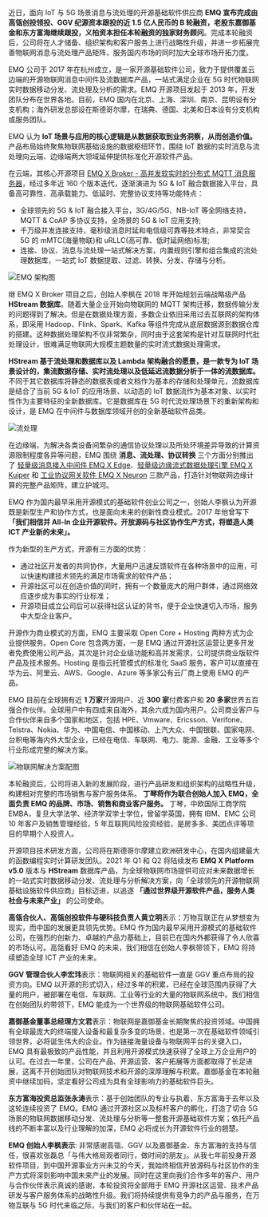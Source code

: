 近日，面向 IoT 与 5G 场景消息与流处理的开源基础软件供应商 **EMQ 宣布完成由高瓴创投领投、GGV 纪源资本跟投的近 1.5 亿人民币的 B 轮融资，老股东嘉御基金和东方富海继续跟投，义柏资本担任本轮融资的独家财务顾问**。完成本轮融资后，公司将在人才储备、组织架构和客户服务上进行战略性升级，并进一步拓展完善物联网消息与流处理产品矩阵，服务国内市场的同时加大全球市场开拓力度。 

EMQ 公司于 2017 年在杭州成立，是⼀家开源基础软件公司，致力于提供覆盖云边端的开源物联网消息中间件及流数据库产品，⼀站式满足企业在 5G 时代物联网实时数据移动分发、流处理及分析的需求。EMQ 开源项目发起于 2013 年，开发团队分布在世界各地。目前，EMQ 国内在北京、上海、深圳、南京、昆明设有分支机构；海外研发总部设在斯德哥尔摩，在瑞典、德国、北美和日本设有分支机构或服务团队。 

EMQ 认为 **IoT 场景与应用的核心逻辑是从数据获取到业务洞察，从而创造价值。** 产品布局始终聚焦物联网基础设施的数据枢纽环节，围绕 IoT 数据的实时消息与流处理向云端、边缘端两大领域延伸提供标准化开源软件产品。 

在云端，其核心开源项目 [EMQ X Broker - 高并发软实时的分布式 MQTT 消息服务器](https://www.emqx.com/zh/products/emqx)，经过多年近 160 个版本迭代，逐渐演进为 5G & IoT 融合数据接⼊平台，具备高可靠性、高承载能力、低延时、完整协议支持等功能特点： 

- 全球领先的 5G & IoT 融合接入平台，3G/4G/5G、NB-IoT 等全网络支持，MQTT & CoAP 多协议支持，全场景的 5G & IoT 应用支持;
- 千万级并发连接支持，毫秒级消息时延和电信级可靠等技术特点，非常契合 5G 的 mMTC(海量物联)和 uRLLC(高可靠、低时延网络)标准;
- 连接、协议、消息与流处理一站式解决方案，内置规则引擎和组合集成的流处理数据库，一站式 IoT 数据提取、过滤、转换、分发、存储与分析。

![EMQ 架构图](https://static.emqx.net/images/40dc1ae9d49614a5b848e9de85914c65.png)

继 EMQ X Broker 项目之后，创始人李枫在 2018 年开始规划云端战略级产品 **HStream 数据库**。随着大量企业开始向物联网的 MQTT 架构迁移，数据传输分发的问题得到了解决。但是在数据处理方面，多数企业依旧采用过去互联网的架构体系，即采用 Hadoop、Flink、Spark、Kafka 等组件完成从底层数据源到数据仓库的搭建。这种数据处理架构不仅非常繁杂，同时由于这套架构是针对互联网时代批处理设计，很难满足物联网大规模主题数量的实时流式数据处理需求。

**HStream 基于流处理和数据库以及 Lambda 架构融合的愿景，是一款专为 IoT 场景设计的，集流数据存储、实时流处理以及低延迟流数据分析于一体的流数据库。** 不同于其它数据库将静态的数据表或者文档作为基本的存储和处理单元，流数据库是结合了当前 5G & IoT 的应用场景、以动态的 IoT 数据流作为基本对象、以实时性作为主要特征的全新数据库。它是数据库在 5G 时代流处理场景下的重新架构和设计，是 EMQ 在中间件与数据库领域开创的全新基础软件品类。 

![流处理](https://static.emqx.net/images/a7cc8103445c999e458814a439f79367.jpeg)

在边缘端，为解决各类设备间繁杂的通信协议处理以及所处环境差异导致的计算资源限制程度各异等问题，EMQ 围绕 **消息、流处理、协议转换** 三个方面分别推出了 [轻量级消息接入中间件 EMQ X Edge](https://www.emqx.com/zh/products/emqx)、[轻量级边缘流式数据处理引擎 EMQ X Kuiper](https://github.com/lf-edge/ekuiper) 和 [工业协议网关软件 EMQ X Neuron](https://www.emqx.com/zh/products/neuron) 三款产品，打造针对物联网边缘计算的完整产品矩阵，建立护城河。 

EMQ 作为国内最早采用开源模式的基础软件创业公司之一，创始人李枫认为开源既是新型生产和协作方式，也是面向未来的创新性商业模式。2017 年他曾写下 **「我们相信并 All-In 企业开源软件。开放源码与社区协作生产方式，将塑造人类 ICT 产业新的未来」。**

作为新型的生产方式，开源有三方面的优势：

- 通过社区开发者的共同协作，大量用户迅速反馈软件在各种场景中的应用，可以快速构建技术领先的满足市场需求的软件产品；
- 开源社区可以在创造价值的同时，拥有一个数量庞大的用户群体，通过网络效应逐步成为事实的行业标准；
- 开源项目成立公司后可以获得社区认证的背书，便于企业快速切入市场，服务中大型企业客户。

开源作为商业模式的方面，EMQ 主要采取 Open Core + Hosting 两种方式为企业提供服务。Open Core 包含两方面，一是 EMQ 通过开源社区运营让更多开发者免费使用公司产品，其次是针对企业级功能和高并发需求，公司提供商业版软件产品及技术服务。Hosting 是指云托管模式的标准化 SaaS 服务，客户可以直接在华为云、阿里云、AWS、Google、Azure 等多家公有云厂商上使用 EMQ 的产品。

EMQ 目前在全球拥有近 **1 万家**开源用户、近 **300 家**付费客户和 **20 多家**世界五百强合作伙伴。全球用户中有四成来自海外，其余六成为国内用户。公司商业客户与合作伙伴来自多个国家和地区，包括 HPE、Vmware、Ericsson、Verifone、Telstra、Nokia、华为、中国电信、中国移动、上汽大众、中国银联、国家电网、台积电等海内外大型企业，已经在电信、车联网、电力、能源、金融、工业等多个行业形成完整的解决方案。

![物联网解决方案配图](https://static.emqx.net/images/32874bdaec466c4e3bb01dbdb93b7ec1.png)

本轮融资后，公司将进入新的发展阶段，进行产品研发和组织架构的战略性升级，构建相对完整的市场销售与客户服务体系。 **丁琴将作为联合创始人加入 EMQ，全面负责 EMQ 的品牌、市场、销售和商业客户服务。** 丁琴，中欧国际工商学院 EMBA，复旦大学法学、经济学双学士学位，曾留学英国，拥有 IBM、EMC 公司 10 年客户及销售管理经验，5 年互联网风险投资经验，是房多多、美团点评等项目的早期个人投资人。

开源项目技术研发方面，公司将在斯德哥尔摩建立欧洲研发中心，在国内组建最大的函数编程实时计算研发团队。2021 年 Q1 和 Q2 将陆续发布 **EMQ X Platform v5.0** 版本与 **HStream** 数据库产品，为全球物联网市场提供可应对未来数据增长的一站式实时数据移动分发、流处理与分析解决方案，向「全球领先的开源物联网基础设施软件供应商」目标迈进，以追逐 **「通过世界级开源软件产品，服务人类社会与未来产业」** 的公司使命。 

**高瓴合伙人、高瓴创投软件与硬科技负责人黄立明**表示：万物互联正在从梦想变为现实，而中国的发展更具领先优势。EMQ 作为国内最早采用开源模式的基础软件公司，在强烈的创新力、卓越的产品力基础上，目前已在国内外都获得了令人欣喜的市场认可。高瓴看好 EMQ 的未来，我们相信在创始人李枫带领下，EMQ 将持续塑造全球 ICT 产业的未来。

**GGV 管理合伙人李宏玮**表示：物联网相关的基础软件一直是 GGV 重点布局的投资方向。EMQ 以开源的形式切入，经过多年的积累，已经在全球范围内获得了大量的用户，被部署在电信、车联网、工业等行业的大量的物联网系统中。我们相信在创始团队的带领下，EMQ 能成为一个世界级的物联网基础软件公司。

**嘉御基金董事总经理方文君**表示：物联网是嘉御基金长期聚焦的投资领域。中国拥有全球最庞大的终端接入设备和最复杂多变的场景，也是第一次在基础软件领域引领世界，必将诞生伟大的企业。作为链接海量设备与物联网平台的关键入口，EMQ 具有最极致的产品性能，并且利用开源模式快速获得了全球上万企业用户的认可。在过去一年里，公司在产品、开源运营、客户拓展等方面都取得了长足进展，这离不开创始团队对物联网技术和开源的深厚理解与积累。嘉御基金在本轮融资中继续加码，坚定看好公司成为具有全球影响力的基础软件巨头。

**东方富海投资总监张永涛**表示：基于创始团队的专业与执着，东方富海于去年以及这轮连续投资了 EMQ。EMQ 通过开源社区以及标杆客户的孵化，打造了切合 5G 场景的物联网数据移动分发、流处理与分析等一整套开源基础软件方案；依托产品线的不断丰富以及行业理解的加深，EMQ 必将成长为开源软件行业的翘楚。

**EMQ 创始人李枫表示**:  非常感谢高瓴、GGV 以及嘉御基金、东方富海的支持与信任，很喜欢张磊总「与伟大格局观者同行，做时间的朋友」。从我七年前投身开源软件项目，到中国开源事业方兴未艾的今天，我始终相信开放源码与社区协作的生产方式将深刻影响中国未来产业的发展。同时在这里向我们合作多年的客户、用户与合作伙伴表示真诚的感谢，本轮投资将全部用于 EMQ 开源社区运营、技术产品研发与客户服务体系的战略性升级。我们将持续提供有竞争力的产品与服务，在万物互联与 5G 时代来临之际，与我们的客户和伙伴站在一起。
